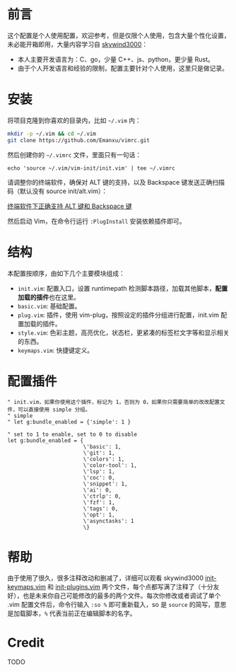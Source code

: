 # 前言

这个配置是个人使用配置，欢迎参考，但是仅限个人使用，包含大量个性化设置，未必能开箱即用，大量内容学习自 [skywind3000](https://github.com/skywind3000/vim-init)：

- 本人主要开发语言为：C、go，少量 C++、js、python，更少量 Rust。
- 由于个人开发语言和经验的限制，配置主要针对个人使用，这里只是做记录。

# 安装

将项目克隆到你喜欢的目录内，比如 `~/.vim` 内：

```bash
mkdir -p ~/.vim && cd ~/.vim
git clone https://github.com/Emanxu/vimrc.git
```

然后创建你的 `~/.vimrc` 文件，里面只有一句话：

```VimL
echo 'source ~/.vim/vim-init/init.vim' | tee ~/.vimrc
```

请调整你的终端软件，确保对 ALT 键的支持，以及 Backspace 键发送正确扫描码（默认没有 source init/alt.vim）：

[终端软件下正确支持 ALT 键和 Backspace 键](https://github.com/skywind3000/vim-init/wiki/Setup-terminals-to-support-ALT-and-Backspace-correctly)

然后启动 Vim，在命令行运行 `:PlugInstall` 安装依赖插件即可。

# 结构

本配置按顺序，由如下几个主要模块组成：

- `init.vim`: 配置入口，设置 runtimepath 检测脚本路径，加载其他脚本，**配置加载的插件**也在这里。
- `basic.vim`: 基础配置。
- `plug.vim`: 插件，使用 vim-plug，按照设定的插件分组进行配置，init.vim 配置加载的插件。
- `style.vim`: 色彩主题，高亮优化，状态栏，更紧凑的标签栏文字等和显示相关的东西。
- `keymaps.vim`: 快捷键定义。

# 配置插件

```vim
" init.vim，如果你使用这个插件，标记为 1，否则为 0，如果你只需要简单的改改配置文件，可以直接使用 simple 分组。
" simple
" let g:bundle_enabled = {'simple': 1 }

" set to 1 to enable, set to 0 to disable
let g:bundle_enabled = {
                        \'basic': 1,
                        \'git': 1,
                        \'colors': 1,
                        \'color-tool': 1,
                        \'lsp': 1,
                        \'coc': 0,
                        \'snippet': 1,
                        \'ai': 0,
                        \'ctrlp': 0,
                        \'fzf': 1,
                        \'tags': 0,
                        \'opt': 1,
                        \'asynctasks': 1
                        \}
```

# 帮助

由于使用了很久，很多注释改动和删减了，详细可以观看 skywind3000 [init-keymaps.vim](https://github.com/skywind3000/vim-init/blob/master/init/init-keymaps.vim) 和 [init-plugins.vim](https://github.com/skywind3000/vim-init/blob/master/init/init-plugins.vim) 两个文件，每个点都写满了注释了（十分友好），也是未来你自己可能修改的最多的两个文件。每次你修改或者调试了单个 .vim 配置文件后，命令行输入 `:so %` 即可重新载入，so 是 `source` 的简写，意思是加载脚本，`%` 代表当前正在编辑脚本的名字。

# Credit

TODO
